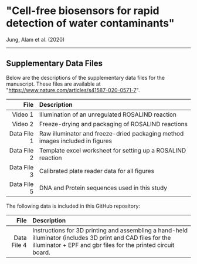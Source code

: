 # "Cell-free biosensors for rapid detection of water contaminants"
Jung, Alam et al. (2020)

---

## Supplementary Data Files
Below are the descriptions of the supplementary data files for the manuscript. These files are available at "https://www.nature.com/articles/s41587-020-0571-7".

| File | Description |
| ---: | :----------- |
| Video 1 | Illumination of an unregulated ROSALIND reaction |
| Video 2 | Freeze-drying and packaging of ROSALIND reactions |
| Data File 1 | Raw illuminator and freeze-dried packaging method images included in figures |
| Data File 2 | Template excel worksheet for setting up a ROSALIND reaction |
| Data File 3 | Calibrated plate reader data for all figures |
| Data File 5 | DNA and Protein sequences used in this study |

The following data is included in this GitHub repository:

| File | Description |
| ---: | :----------- |
| Data File 4 | Instructions for 3D printing and assembling a hand-held illuminator (includes 3D print and CAD files for the illuminator + EPF and gbr files for the printed circuit board. |

